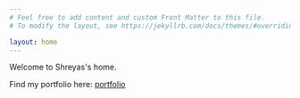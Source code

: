 ```yaml
---
# Feel free to add content and custom Front Matter to this file.
# To modify the layout, see https://jekyllrb.com/docs/themes/#overriding-theme-defaults

layout: home
---
```


Welcome to Shreyas's home. 

Find my portfolio here: [portfolio][portfolio_link]

[portfolio_link]: _pages/portfolio.md